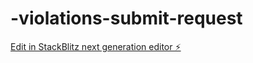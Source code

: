 # -violations-submit-request

[Edit in StackBlitz next generation editor ⚡️](https://stackblitz.com/~/github.com/Metarequest/-violations-submit-request)